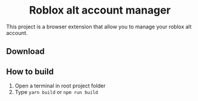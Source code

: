 <h1 align='center'>Roblox alt account manager</h1>
This project is a browser extension that allow you to manage your roblox alt account. 

## Download

## How to build
1. Open a terminal in root project folder
2. Type `yarn build` or `npm run build`
